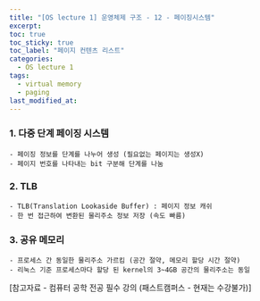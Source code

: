 ```yaml
---
title: "[OS lecture 1] 운영체제 구조 - 12 - 페이징시스템"
excerpt:
toc: true
toc_sticky: true
toc_label: "페이지 컨텐츠 리스트"
categories:
  - OS lecture 1
tags:
  - virtual memory
  - paging
last_modified_at:
---
```


### **1. 다중 단계 페이징 시스템**

    - 페이징 정보를 단계를 나누어 생성 (필요없는 페이지는 생성X)
    - 페이지 번호를 나타내는 bit 구분해 단계를 나눔

### **2. TLB**

    - TLB(Translation Lookaside Buffer) : 페이지 정보 캐쉬
    - 한 번 접근하여 변환된 물리주소 정보 저장 (속도 빠름)

### **3. 공유 메모리**

    - 프로세스 간 동일한 물리주소 가르킴 (공간 절약, 메모리 할당 시간 절약)
    - 리눅스 기준 프로세스마다 할당 된 kernel의 3~4GB 공간의 물리주소는 동일

[참고자료 - 컴퓨터 공학 전공 필수 강의 (패스트캠퍼스 - 현재는 수강불가)]
